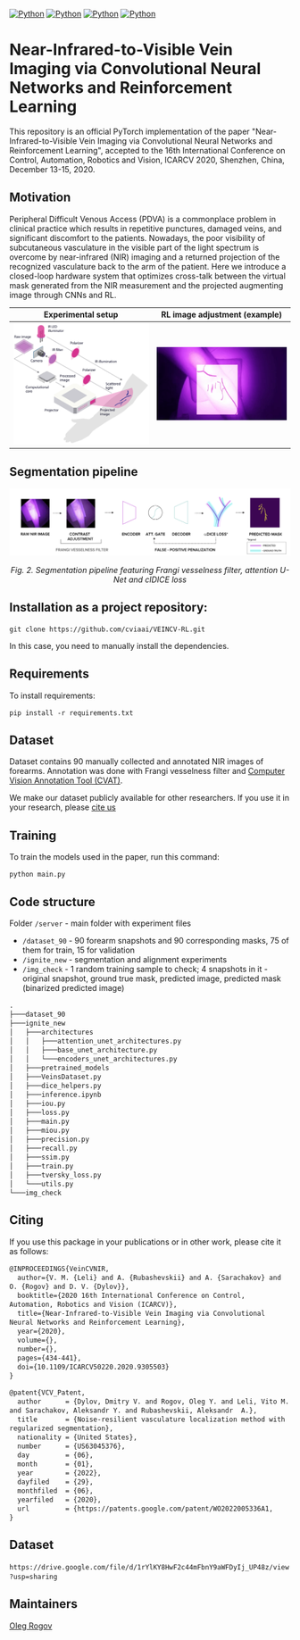 [![Python](https://img.shields.io/badge/python-3.6-blue.svg)](https://python.org)
[![Python](https://img.shields.io/badge/pytorch-1.6.0-red)](https://pytorch.org)
[![Python](https://img.shields.io/badge/openai%20gym-0.2.3-blue)](https://openai.com/)
[![Python](https://img.shields.io/badge/paper-published-red)](https://ieeexplore.ieee.org/document/9305503)

# Near-Infrared-to-Visible Vein Imaging via Convolutional Neural Networks and Reinforcement Learning

This repository is an official PyTorch implementation of the paper "Near-Infrared-to-Visible Vein Imaging via Convolutional Neural Networks and Reinforcement  Learning", accepted to the 16th International Conference on Control, Automation, Robotics and Vision, ICARCV 2020, Shenzhen, China, December 13-15, 2020.

## Motivation

Peripheral Difficult Venous Access (PDVA) is a commonplace problem in clinical practice which results in repetitive punctures, damaged veins, and significant discomfort to the patients. Nowadays, the poor visibility of subcutaneous vasculature in the visible part of the light spectrum is overcome by near-infrared (NIR) imaging and a returned projection of the recognized vasculature back to the arm of the patient. Here we introduce a closed-loop hardware system that optimizes cross-talk between the virtual mask generated from the NIR measurement and the projected augmenting image through CNNs and RL.

Experimental setup            |  RL image adjustment (example)
:-------------------------:|:-------------------------:
<img src="https://github.com/cviaai/NIR-VISIBLE-IMAGING-WITH-CNN-RL/blob/master/img/Experimental_setup_scheme.png" width="600"></img> | <img src="https://github.com/cviaai/NIR-VISIBLE-IMAGING-WITH-CNN-RL/blob/master/img/example.gif" width="600"></img>

## Segmentation pipeline
![Segmentation pipeline](https://github.com/cviaai/NIR-VISIBLE-IMAGING-WITH-CNN-RL/blob/master/img/Segmentation_pipeline.png)

</p>
<p align="center">
<em> Fig. 2. Segmentation pipeline featuring Frangi vesselness filter, attention U-Net and clDICE loss </em><br>
</p>

## Installation as a project repository:

```
git clone https://github.com/cviaai/VEINCV-RL.git
```
In this case, you need to manually install the dependencies.

## Requirements
To install requirements:

```setup
pip install -r requirements.txt
```

## Dataset
Dataset contains 90 manually collected and annotated NIR images of forearms. Annotation was done with Frangi vesselness filter and [Computer Vision Annotation Tool (CVAT)](https://github.com/openvinotoolkit/cvat). 

We make our dataset publicly available for other researchers. If you use it in your research, please [cite us](https://github.com/cviaai/VEINCV-RL/blob/master/README.md#citing) 

## Training

To train the models used in the paper, run this command:

```python3
python main.py
```

## Code structure 
Folder ```/server``` - main folder with experiment files
* ```/dataset_90``` - 90 forearm snapshots and 90 corresponding masks, 75 of them for train, 15 for validation
* ```/ignite_new``` - segmentation and alignment experiments
* ```/img_check``` - 1 random training sample to check; 4 snapshots in it - original snapshot, ground true mask, predicted image, predicted mask (binarized predicted image)
```
.
├───dataset_90
├───ignite_new
│   ├───architectures
│   │   ├───attention_unet_architectures.py
│   │   ├───base_unet_architecture.py
│   │   └───encoders_unet_architectures.py
│   ├───pretrained_models
│   ├───VeinsDataset.py
│   ├───dice_helpers.py
│   ├───inference.ipynb
│   ├───iou.py
│   ├───loss.py
│   ├───main.py
│   ├───miou.py
│   ├───precision.py
│   ├───recall.py
│   ├───ssim.py
│   ├───train.py
│   ├───tversky_loss.py
│   └───utils.py
└───img_check
```

## Citing
If you use this package in your publications or in other work, please cite it as follows:
```
@INPROCEEDINGS{VeinCVNIR,  
  author={V. M. {Leli} and A. {Rubashevskii} and A. {Sarachakov} and O. {Rogov} and D. V. {Dylov}},  
  booktitle={2020 16th International Conference on Control, Automation, Robotics and Vision (ICARCV)},   
  title={Near-Infrared-to-Visible Vein Imaging via Convolutional Neural Networks and Reinforcement Learning},   
  year={2020},  
  volume={},  
  number={},  
  pages={434-441},  
  doi={10.1109/ICARCV50220.2020.9305503}
}
```
```
@patent{VCV_Patent,
  author      = {Dylov, Dmitry V. and Rogov, Oleg Y. and Leli, Vito M. and Sarachakov, Aleksandr Y. and Rubashevskii, Aleksandr  A.},
  title       = {Noise-resilient vasculature localization method with regularized segmentation},
  nationality = {United States},
  number      = {US63045376},
  day         = {06},
  month       = {01},
  year        = {2022},
  dayfiled    = {29},
  monthfiled  = {06},
  yearfiled   = {2020},
  url         = {https://patents.google.com/patent/WO2022005336A1,
}
```

## Dataset
```https://drive.google.com/file/d/1rYlKY8HwF2c44mFbnY9aWFDyIj_UP48z/view?usp=sharing```

## Maintainers

[Oleg Rogov](https://github.com/olegrgv)
